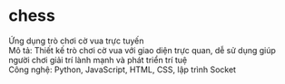 # chess
Ứng dụng trò chơi cờ vua trực tuyến\
Mô tả: Thiết kế trò chơi cờ vua với giao diện trực quan, dễ sử dụng giúp người chơi giải trí lành mạnh và phát triển trí tuệ\
Công nghệ: Python, JavaScript, HTML, CSS, lập trình Socket
